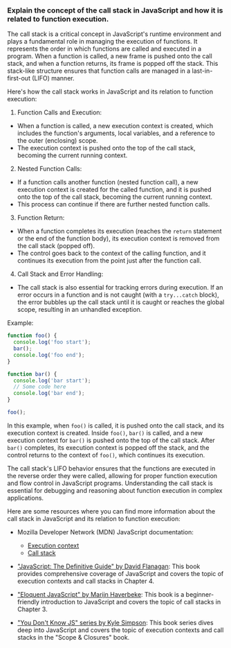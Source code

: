 ### Explain the concept of the call stack in JavaScript and how it is related to function execution.

The call stack is a critical concept in JavaScript's runtime environment and plays a fundamental role in managing the execution of functions. It represents the order in which functions are called and executed in a program. When a function is called, a new frame is pushed onto the call stack, and when a function returns, its frame is popped off the stack. This stack-like structure ensures that function calls are managed in a last-in-first-out (LIFO) manner.

Here's how the call stack works in JavaScript and its relation to function execution:

1. Function Calls and Execution:
  - When a function is called, a new execution context is created, which includes the function's arguments, local variables, and a reference to the outer (enclosing) scope.
  - The execution context is pushed onto the top of the call stack, becoming the current running context.

2. Nested Function Calls:
  - If a function calls another function (nested function call), a new execution context is created for the called function, and it is pushed onto the top of the call stack, becoming the current running context.
  - This process can continue if there are further nested function calls.

3. Function Return:
  - When a function completes its execution (reaches the `return` statement or the end of the function body), its execution context is removed from the call stack (popped off).
  - The control goes back to the context of the calling function, and it continues its execution from the point just after the function call.

4. Call Stack and Error Handling:
  - The call stack is also essential for tracking errors during execution. If an error occurs in a function and is not caught (with a `try...catch` block), the error bubbles up the call stack until it is caught or reaches the global scope, resulting in an unhandled exception.

Example:

```javascript
function foo() {
  console.log('foo start');
  bar();
  console.log('foo end');
}

function bar() {
  console.log('bar start');
  // Some code here
  console.log('bar end');
}

foo();
```

In this example, when `foo()` is called, it is pushed onto the call stack, and its execution context is created. Inside `foo()`, `bar()` is called, and a new execution context for `bar()` is pushed onto the top of the call stack. After `bar()` completes, its execution context is popped off the stack, and the control returns to the context of `foo()`, which continues its execution.

The call stack's LIFO behavior ensures that the functions are executed in the reverse order they were called, allowing for proper function execution and flow control in JavaScript programs. Understanding the call stack is essential for debugging and reasoning about function execution in complex applications.

Here are some resources where you can find more information about the call stack in JavaScript and its relation to function execution:

- Mozilla Developer Network (MDN) JavaScript documentation:
  - [Execution context](https://developer.mozilla.org/en-US/docs/Glossary/Execution_context)
  - [Call stack](https://developer.mozilla.org/en-US/docs/Glossary/Call_stack)

- ["JavaScript: The Definitive Guide" by David Flanagan](https://www.oreilly.com/library/view/javascript-the-definitive/9781449393854/): This book provides comprehensive coverage of JavaScript and covers the topic of execution contexts and call stacks in Chapter 4.

- ["Eloquent JavaScript" by Marijn Haverbeke](https://eloquentjavascript.net/): This book is a beginner-friendly introduction to JavaScript and covers the topic of call stacks in Chapter 3.

- ["You Don't Know JS" series by Kyle Simpson](https://github.com/getify/You-Dont-Know-JS/tree/2nd-ed/scope-closures): This book series dives deep into JavaScript and covers the topic of execution contexts and call stacks in the "Scope & Closures" book.
